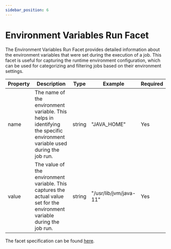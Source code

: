 ```yaml
---
sidebar_position: 6
---
```


# Environment Variables Run Facet
The Environment Variables Run Facet provides detailed information about the environment variables that were set during the execution of a job. This facet is useful for capturing the runtime environment configuration, which can be used for categorizing and filtering jobs based on their environment settings.

| Property              | Description                                                                 | Type   | Example                   | Required |
|-----------------------|-----------------------------------------------------------------------------|--------|---------------------------|----------|
| name                  | The name of the environment variable. This helps in identifying the specific environment variable used during the job run. | string | "JAVA_HOME"              | Yes      |
| value                 | The value of the environment variable. This captures the actual value set for the environment variable during the job run. | string | "/usr/lib/jvm/java-11"   | Yes      |

The facet specification can be found [here](https://openlineage.io/spec/facets/1-0-0/EnvironmentVariablesRunFacet.json).